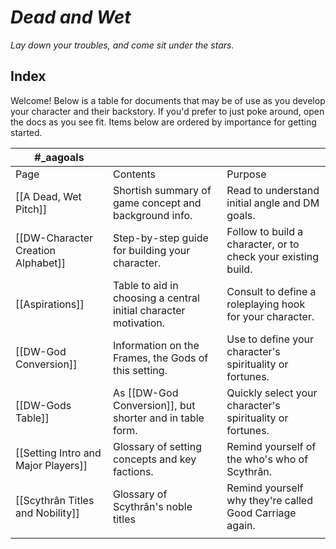 # *Dead and Wet*  
 
*Lay down your troubles, and come sit under the stars.*

## Index
Welcome! Below is a table for documents that may be of use as you develop your character and their backstory. If you'd prefer to just poke around, open the docs as you see fit. Items below are ordered by importance for getting started.

| #_aagoals                           |                                                                  |                                                               |
| ----------------------------------- | ---------------------------------------------------------------- | ------------------------------------------------------------- |
| Page                                | Contents                                                         | Purpose                                                       |
| [[A Dead, Wet Pitch]]               | Shortish summary of game concept and background info.            | Read to understand initial angle and DM goals.                |
| [[DW-Character Creation Alphabet]]  | Step-by-step guide for building your character.                  | Follow to build a character, or to check your existing build. |
| [[Aspirations]]                     | Table to aid in choosing a central initial character motivation. | Consult to define a roleplaying hook for your character.      |
| [[DW-God Conversion]]               | Information on the Frames, the Gods of this setting.             | Use to define your character's spirituality or fortunes.      |
| [[DW-Gods Table]]                   | As [[DW-God Conversion]], but shorter and in table form.         | Quickly select your character's spirituality or fortunes.     |
| [[Setting Intro and Major Players]] | Glossary of setting concepts and key factions.                   | Remind yourself of the who's who of Scythrân.                 |
| [[Scythrân Titles and Nobility]]    | Glossary of Scythrân's noble titles                              | Remind yourself why they're called Good Carriage again.       |
|                                     |                                                                  |                                                               |
